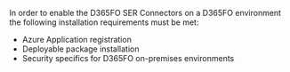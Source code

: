 In order to enable the D365FO SER Connectors on a D365FO environment the following installation requirements must be met:
* Azure Application registration
* Deployable package installation
* Security specifics for D365FO on-premises environments
